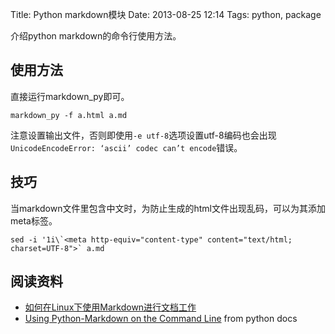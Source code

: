 Title: Python markdown模块
Date: 2013-08-25 12:14
Tags: python, package

介绍python markdown的命令行使用方法。

## 使用方法

直接运行markdown_py即可。

    markdown_py -f a.html a.md

注意设置输出文件，否则即使用`-e utf-8`选项设置utf-8编码也会出现`UnicodeEncodeError: ‘ascii’ codec can’t encode`错误。

## 技巧

当markdown文件里包含中文时，为防止生成的html文件出现乱码，可以为其添加meta标签。

    sed -i '1i\`<meta http-equiv="content-type" content="text/html; charset=UTF-8">` a.md

## 阅读资料

*  [如何在Linux下使用Markdown进行文档工作](http://www.ituring.com.cn/article/10044)
*  [Using Python-Markdown on the Command Line](http://packages.python.org/Markdown/cli.html) from python docs

